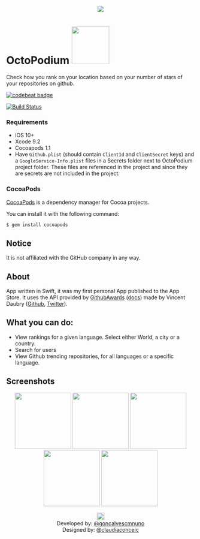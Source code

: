 <p align="center">
  <img src="https://user-images.githubusercontent.com/3007012/33797011-e1a04d0e-dcf7-11e7-973f-8ec3e4b826ed.png">
</p>

<h1> OctoPodium
  <a target="_blank" href="https://itunes.apple.com/pt/app/octopodium/id1077519133">
  <img src="https://user-images.githubusercontent.com/3007012/34075523-2523a6b0-e2c1-11e7-8652-13447ab1690e.jpg" width="100px">
  </a>
</h1>

Check how you rank on your location based on your number of stars of your repositories on github. 

[![codebeat badge](https://codebeat.co/badges/38fdc289-fb25-4596-a2f7-05feafde381b)](https://codebeat.co/projects/github-com-nunogoncalves-ios-octopodium)

[![Build Status](https://travis-ci.org/nunogoncalves/iOS-OctoPodium.svg?branch=master)](https://travis-ci.org/nunogoncalves/iOS-OctoPodium)

### Requirements
- iOS 10+
- Xcode 9.2
- Cocoapods 1.1
- Have `Github.plist` (should contain `ClientId` and `ClientSecret` keys) and a `GoogleService-Info.plist` files in a Secrets folder next to OctoPodium project folder. These files are referenced in the project and since they are secrets are not included in the project.

### CocoaPods

[CocoaPods](http://cocoapods.org) is a dependency manager for Cocoa projects.

You can install it with the following command:

```bash
$ gem install cocoapods
```

## Notice
It is not affiliated with the GitHub company in any way.

## About
App written in Swift, it was my first personal App published to the App Store.
It uses the API provided by [GithubAwards](http://github-awards.com/) ([docs](http://github-awards.com/docs)) made by Vincent Daubry ([Github](https://github.com/vdaubry), [Twitter](https://twitter.com/vdaubry)).

## What you can do:
- View rankings for a given language. Select either World, a city or a country.
- Search for users
- View Github trending repositories, for all languages or a specific language.

## Screenshots
<p align="center">
  <img src="https://user-images.githubusercontent.com/3007012/33797018-2584b078-dcf8-11e7-8442-76782753dc80.png" width="150px">
  <img src="https://user-images.githubusercontent.com/3007012/33797017-256bb1d6-dcf8-11e7-9ce4-0f04bb6ada7b.png" width="150px">
  <img src="https://user-images.githubusercontent.com/3007012/33797019-259ce242-dcf8-11e7-9509-705f3e070f80.gif" width="150px"> 
  <img src="https://user-images.githubusercontent.com/3007012/33797036-81bbf3d8-dcf8-11e7-9e7c-0b9fc5ca69e6.png" width="150px">
  <img src="https://user-images.githubusercontent.com/3007012/33797020-25b66280-dcf8-11e7-9395-5f4059a62be8.png" width="150px">
</p>

<p align="center">
  <img src="https://user-images.githubusercontent.com/3007012/33797028-5a4b25b2-dcf8-11e7-8516-47dcdde83c03.png" width="20px"></br>
  Developed by: <a target="_blank" href="https://twitter.com/goncalvescmnuno">@goncalvescmnuno<a/>
  </br>
  Designed by: <a target="_blank" href="https://twitter.com/claudiaconceic">@claudiaconceic<a/>
</p>
